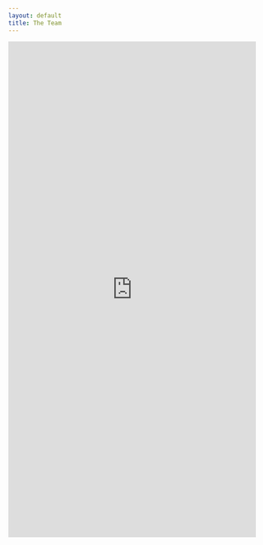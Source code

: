 ```yaml
---
layout: default
title: The Team
---
```


<iframe src = "https://edivimeycook.shinyapps.io/MeRIT-Team/" style = "border:none; width:500px; height:1000px;"></iframe
